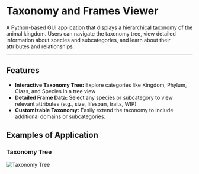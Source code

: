 # **Taxonomy and Frames Viewer**

A Python-based GUI application that displays a hierarchical taxonomy of the animal kingdom. Users can navigate the taxonomy tree, view detailed information about species and subcategories, and learn about their attributes and relationships.

---

## **Features**
- **Interactive Taxonomy Tree:** Explore categories like Kingdom, Phylum, Class, and Species in a tree view
- **Detailed Frame Data:** Select any species or subcategory to view relevant attributes (e.g., size, lifespan, traits, WIP)
- **Customizable Taxonomy:** Easily extend the taxonomy to include additional domains or subcategories.


## **Examples of Application**

### Taxonomy Tree
![Taxonomy Tree](images/animaliaframe.png, "Taxonomy Tree")